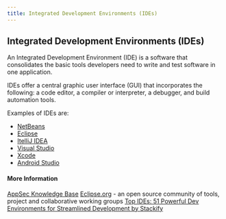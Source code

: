 ```yaml
---
title: Integrated Development Environments (IDEs)
---
```

## Integrated Development Environments (IDEs) 

An Integrated Development Environment (IDE) is a software that consolidates the basic tools developers need to write and test software in one application.

IDEs offer a central graphic user interface (GUI) that incorporates the following: a code editor, a compiler or interpreter, a debugger, and build automation tools.

Examples of IDEs are:
 - [NetBeans](https://netbeans.org/)
 - [Eclipse](https://www.eclipse.org/)
 - [ItelliJ IDEA](https://www.jetbrains.com/idea/)
 - [Visual Studio](https://www.visualstudio.com/vs/)
 - [Xcode](https://developer.apple.com/xcode/)
 - [Android Studio](https://developer.android.com/studio/index.html)

#### More Information
[AppSec Knowledge Base](https://www.veracode.com/security/integrated-development-environments)
[Eclipse.org](https://www.eclipse.org/home/) - an open source community of tools, project and collaborative working groups
[Top IDEs: 51 Powerful Dev Environments for Streamlined Development by Stackify](https://stackify.com/top-integrated-developer-environments-ides/)
